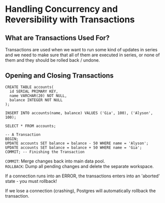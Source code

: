 # Handling Concurrency and Reversibility with Transactions

## What are Transactions Used For?

Transactions are used when we want to run some kind of updates in series and we need 
to make sure that all of them are executed in series, or none of them and they should be
rolled back / undone.

## Opening and Closing Transactions

```postgresql
CREATE TABLE accounts(
  id SERIAL PRIMARY KEY,
  name VARCHAR(20) NOT NULL,
  balance INTEGER NOT NULL 
);

INSERT INTO accounts(name, balance) VALUES ('Gia', 100), ('Alyson', 100);

SELECT * FROM accounts;

-- A Transaction
BEGIN;
UPDATE accounts SET balance = balance - 50 WHERE name = 'Alyson';
UPDATE accounts SET balance = balance + 50 WHERE name = 'Gia';
COMMIT; -- Finishing the Transaction
```

`COMMIT`: Merge changes back into main data pool.  
`ROLLBACK`: Dump all pending changes and delete the separate workspace.  

If a connection runs into an ERROR, the transactions enters into an 'aborted' state - 
you must rollback!

If we lose a connection (crashing), Postgres will automatically rollback the transaction.
